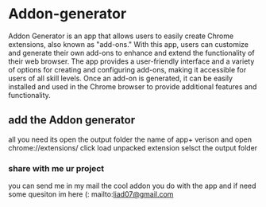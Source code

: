 # Addon-generator
Addon Generator is an app that allows users to easily create Chrome extensions, also known as "add-ons." With this app, users can customize and generate their own add-ons to enhance and extend the functionality of their web browser. The app provides a user-friendly interface and a variety of options for creating and configuring add-ons, making it accessible for users of all skill levels. Once an add-on is generated, it can be easily installed and used in the Chrome browser to provide additional features and functionality.
## add the Addon generator
all you need its open the output folder the name of app+ verison and open chrome://extensions/ click load unpacked extension selsct the output folder
### share with me ur project
you can send me in my mail the cool addon you do with the app 
and if need some quesiton im here (: 
mailto:liad07@gmail.com 
